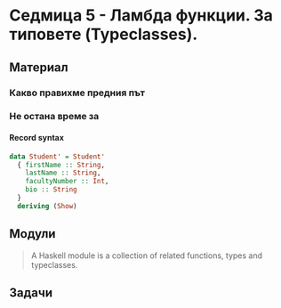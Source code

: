 # Седмица 5 - Ламбда функции. За типовете (Typeclasses).

<!-- TODO -->

## Материал

### Какво правихме предния път

### Не остана време за

#### Record syntax

```hs
data Student' = Student'
  { firstName :: String,
    lastName :: String,
    facultyNumber :: Int,
    bio :: String
  }
  deriving (Show)
```

## Модули

> A Haskell module is a collection of related functions, types and typeclasses.

## Задачи
<!-- TODO -->
